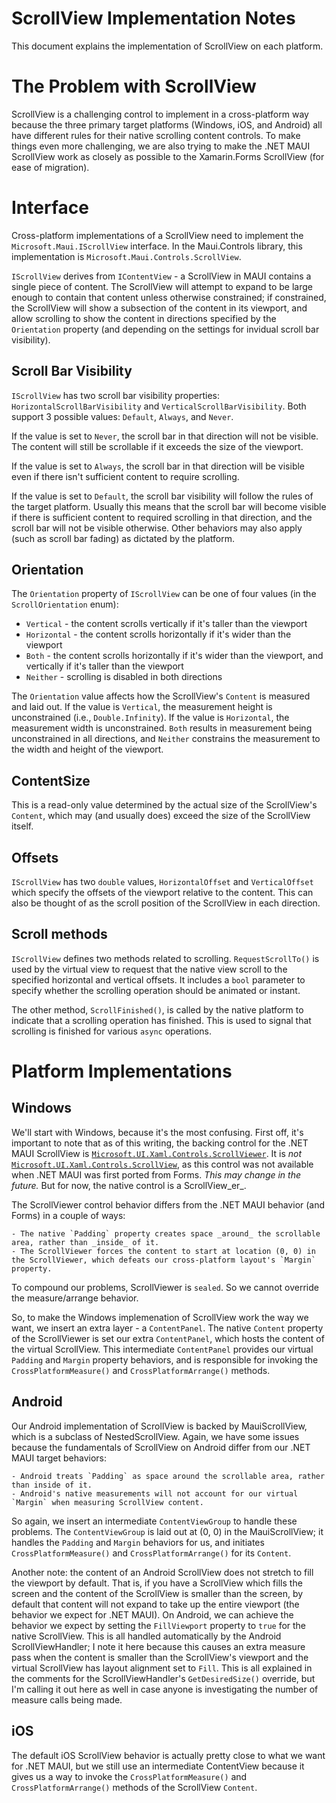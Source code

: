 # ScrollView Implementation Notes

This document explains the implementation of ScrollView on each platform.

# The Problem with ScrollView

ScrollView is a challenging control to implement in a cross-platform way because the three primary target platforms (Windows, iOS, and Android) all have different rules for their native scrolling content controls. To make things even more challenging, we are also trying to make the .NET MAUI ScrollView work as closely as possible to the Xamarin.Forms ScrollView (for ease of migration). 

# Interface

Cross-platform implementations of a ScrollView need to implement the `Microsoft.Maui.IScrollView` interface. In the Maui.Controls library, this implementation is `Microsoft.Maui.Controls.ScrollView`. 

`IScrollView` derives from `IContentView` - a ScrollView in MAUI contains a single piece of content. The ScrollView will attempt to expand to be large enough to contain that content unless otherwise constrained; if constrained, the ScrollView will show a subsection of the content in its viewport, and allow scrolling to show the content in directions specified by the `Orientation` property (and depending on the settings for invidual scroll bar visibility). 


## Scroll Bar Visibility

`IScrollView` has two scroll bar visibility properties: `HorizontalScrollBarVisibility` and `VerticalScrollBarVisibility`. Both support 3 possible values: `Default`, `Always`, and `Never`. 

If the value is set to `Never`, the scroll bar in that direction will not be visible. The content will still be scrollable if it exceeds the size of the viewport. 

If the value is set to `Always`, the scroll bar in that direction will be visible even if there isn't sufficient content to require scrolling. 

If the value is set to `Default`, the scroll bar visibility will follow the rules of the target platform. Usually this means that the scroll bar will become visible if there is sufficient content to required scrolling in that direction, and the scroll bar will not be visible otherwise. Other behaviors may also apply (such as scroll bar fading) as dictated by the platform. 

## Orientation

The `Orientation` property of `IScrollView` can be one of four values (in the `ScrollOrientation` enum):

 - `Vertical` - the content scrolls vertically if it's taller than the viewport
 - `Horizontal` - the content scrolls horizontally if it's wider than the viewport
 - `Both` - the content scrolls horizontally if it's wider than the viewport, and vertically if it's taller than the viewport
 - `Neither` - scrolling is disabled in both directions
 
The `Orientation` value affects how the ScrollView's `Content` is measured and laid out. If the value is `Vertical`, the measurement height is unconstrained (i.e., `Double.Infinity`). If the value is `Horizontal`, the measurement width is unconstrained. `Both` results in measurement being unconstrained in all directions, and `Neither` constrains the measurement to the width and height of the viewport.

## ContentSize

This is a read-only value determined by the actual size of the ScrollView's `Content`, which may (and usually does) exceed the size of the ScrollView itself.

## Offsets

`IScrollView` has two `double` values, `HorizontalOffset` and `VerticalOffset` which specify the offsets of the viewport relative to the content. This can also be thought of as the scroll position of the ScrollView in each direction. 

## Scroll methods

`IScrollView` defines two methods related to scrolling. `RequestScrollTo()` is used by the virtual view to request that the native view scroll to the specified horizontal and vertical offsets. It includes a `bool` parameter to specify whether the scrolling operation should be animated or instant. 

The other method, `ScrollFinished()`, is called by the native platform to indicate that a scrolling operation has finished. This is used to signal that scrolling is finished for various `async` operations. 

# Platform Implementations

## Windows

We'll start with Windows, because it's the most confusing. First off, it's important to note that as of this writing, the backing control for the .NET MAUI ScrollView is [`Microsoft.UI.Xaml.Controls.ScrollViewer`](https://learn.microsoft.com/en-us/uwp/api/windows.ui.xaml.controls.scrollviewer?view=winrt-22621). It is _not_ [`Microsoft.UI.Xaml.Controls.ScrollView`](https://learn.microsoft.com/en-us/windows/windows-app-sdk/api/winrt/microsoft.ui.xaml.controls.scrollview?view=windows-app-sdk-1.4), as this control was not available when .NET MAUI was first ported from Forms. _This may change in the future._ But for now, the native control is a ScrollView_er_. 

The ScrollViewer control behavior differs from the .NET MAUI behavior (and Forms) in a couple of ways:

	- The native `Padding` property creates space _around_ the scrollable area, rather than _inside_ of it. 
	- The ScrollViewer forces the content to start at location (0, 0) in the ScrollViewer, which defeats our cross-platform layout's `Margin` property. 
	
To compound our problems, ScrollViewer is `sealed`. So we cannot override the measure/arrange behavior.
	
So, to make the Windows implemenation of ScrollView work the way we want, we insert an extra layer - a `ContentPanel`. The native `Content` property of the ScrollViewer is set our extra `ContentPanel`, which hosts the content of the virtual ScrollView. This intermediate `ContentPanel` provides our virtual `Padding` and `Margin` property behaviors, and is responsible for invoking the `CrossPlatformMeasure()` and `CrossPlatformArrange()` methods. 

## Android

Our Android implementation of ScrollView is backed by MauiScrollView, which is a subclass of NestedScrollView. Again, we have some issues because the fundamentals of ScrollView on Android differ from our .NET MAUI target behaviors:

	- Android treats `Padding` as space around the scrollable area, rather than inside of it. 
	- Android's native measurements will not account for our virtual `Margin` when measuring ScrollView content. 
	
So again, we insert an intermediate `ContentViewGroup` to handle these problems. The `ContentViewGroup` is laid out at (0, 0) in the MauiScrollView; it handles the `Padding` and `Margin` behaviors for us, and initiates `CrossPlatformMeasure()` and `CrossPlatformArrange()` for its `Content`. 

Another note: the content of an Android ScrollView does not stretch to fill the viewport by default. That is, if you have a ScrollView which fills the screen and the content of the ScrollView is smaller than the screen, by default that content will not expand to take up the entire viewport (the behavior we expect for .NET MAUI). On Android, we can achieve the behavior we expect by setting the `FillViewport` property to `true` for the native ScrollView. This is all handled automatically by the Android ScrollViewHandler; I note it here because this causes an extra measure pass when the content is smaller than the ScrollView's viewport and the virtual ScrollView has layout alignment set to `Fill`. This is all explained in the comments for the ScrollViewHandler's `GetDesiredSize()` override, but I'm calling it out here as well in case anyone is investigating the number of measure calls being made. 

## iOS

The default iOS ScrollView behavior is actually pretty close to what we want for .NET MAUI, but we still use an intermediate ContentView because it gives us a way to invoke the `CrossPlatformMeasure()` and `CrossPlatformArrange()` methods of the ScrollView `Content`. 
